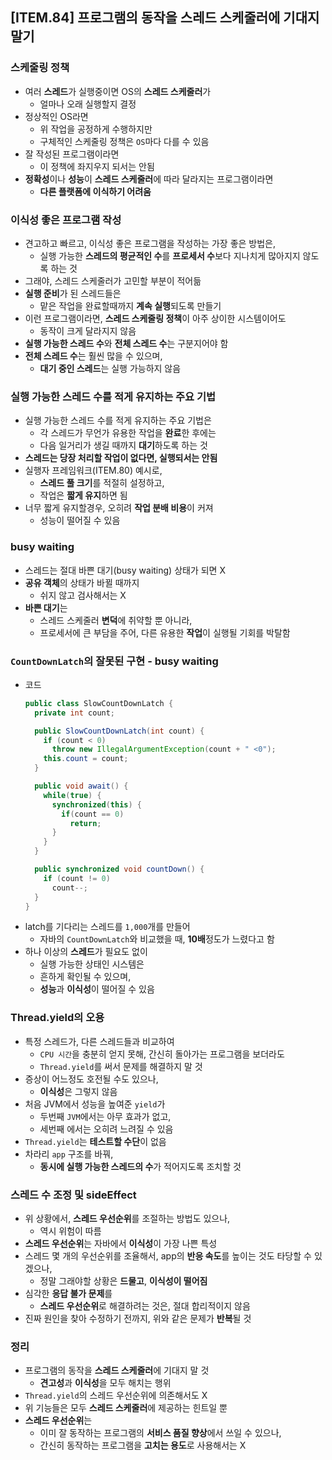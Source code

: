 ## [ITEM.84] 프로그램의 동작을 스레드 스케줄러에 기대지 말기

### 스케줄링 정책
- 여러 **스레드**가 실행중이면 OS의 **스레드 스케줄러**가
  - 얼마나 오래 실행할지 결정
- 정상적인 OS라면
  - 위 작업을 공정하게 수행하지만
  - 구체적인 스케줄링 정책은 `OS`마다 다를 수 있음
- 잘 작성된 프로그램이라면
  - 이 정책에 좌지우지 되서는 안됨
- **정확성**이나 **성능**이 **스레드 스케줄러**에 따라 달라지는 프로그램이라면
  - **다른 플랫폼에 이식하기 어려움**

### 이식성 좋은 프로그램 작성
- 견고하고 빠르고, 이식성 좋은 프로그램을 작성하는 가장 좋은 방법은,
  - 실행 가능한 **스레드의 평균적인 수**를 **프로세서 수**보다 지나치게 많아지지 않도록 하는 것
- 그래야, 스레드 스케줄러가 고민할 부분이 적어듦
- **실행 준비**가 된 스레드들은
  - 맡은 작업을 완료할때까지 **계속 실행**되도록 만들기
- 이런 프로그램이라면, **스레드 스케줄링 정책**이 아주 상이한 시스템이어도
  - 동작이 크게 달라지지 않음
- **실행 가능한 스레드 수**와 **전체 스레드 수**는 구분지어야 함
- **전체 스레드 수**는 훨씬 많을 수 있으며,
  - **대기 중인 스레드**는 실행 가능하지 않음

### 실행 가능한 스레드 수를 적게 유지하는 주요 기법
- 실행 가능한 스레드 수를 적게 유지하는 주요 기법은
  - 각 스레드가 무언가 유용한 작업을 **완료**한 후에는
  - 다음 일거리가 생길 때까지 **대기**하도록 하는 것
- **스레드는 당장 처리할 작업이 없다면, 실행되서는 안됨**
- 실행자 프레임워크(ITEM.80) 예시로,
  - **스레드 풀 크기**를 적절히 설정하고,
  - 작업은 **짧게 유지**하면 됨
- 너무 짧게 유지할경우, 오히려 **작업 분배 비용**이 커져
  - 성능이 떨어질 수 있음

### busy waiting
- 스레드는 절대 바쁜 대기(busy waiting) 상태가 되면 X
- **공유 객체**의 상태가 바뀔 때까지
  - 쉬지 않고 검사해서는 X
- **바쁜 대기**는
  - 스레드 스케줄러 **변덕**에 취약할 뿐 아니라,
  - 프로세서에 큰 부담을 주어, 다른 유용한 **작업**이 실행될 기회를 박탈함

### `CountDownLatch`의 잘못된 구현 - busy waiting
- 코드
  ```java
  public class SlowCountDownLatch {
    private int count;

    public SlowCountDownLatch(int count) {
      if (count < 0)
        throw new IllegalArgumentException(count + " <0");
      this.count = count;
    }

    public void await() {
      while(true) {
        synchronized(this) {
          if(count == 0)
            return;
        }
      }
    }

    public synchronized void countDown() {
      if (count != 0)
        count--;
    }
  }
  ```
- latch를 기다리는 스레드를 `1,000`개를 만들어
  - 자바의 `CountDownLatch`와 비교했을 때, **10배**정도가 느렸다고 함
- 하나 이상의 **스레드**가 필요도 없이
  - 실행 가능한 상태인 시스템은
  - 흔하게 확인될 수 있으며,
  - **성능**과 **이식성**이 떨어질 수 있음

### Thread.yield의 오용
- 특정 스레드가, 다른 스레드들과 비교하여
  - `CPU 시간`을 충분히 얻지 못해, 간신히 돌아가는 프로그램을 보더라도
  - `Thread.yield`를 써서 문제를 해결하지 말 것
- 증상이 어느정도 호전될 수도 있으나,
  - **이식성**은 그렇지 않음
- 처음 JVM에서 성능을 높여준 `yield`가
  - 두번째 `JVM`에서는 아무 효과가 없고,
  - 세번째 에서는 오히려 느려질 수 있음
- `Thread.yield`는 **테스트할 수단**이 없음
- 차라리 `app` 구조를 바꿔,
  - **동시에 실행 가능한 스레드의 수**가 적어지도록 조치할 것

### 스레드 수 조정 및 sideEffect
- 위 상황에서, **스레드 우선순위**를 조절하는 방법도 있으나,
  - 역시 위험이 따름
- **스레드 우선순위**는 자바에서 **이식성**이 가장 나쁜 특성
- 스레드 몇 개의 우선순위를 조율해서, app의 **반응 속도**를 높이는 것도 타당할 수 있겠으나,
  - 정말 그래야할 상황은 **드물고**, **이식성이 떨어짐**
- 심각한 **응답 불가 문제**를
  - **스레드 우선순위**로 해결하려는 것은, 절대 합리적이지 않음
- 진짜 원인을 찾아 수정하기 전까지, 위와 같은 문제가 **반복**될 것

### 정리
- 프로그램의 동작을 **스레드 스케줄러**에 기대지 말 것
  - **견고성**과 **이식성**을 모두 해치는 행위
- `Thread.yield`의 스레드 우선순위에 의존해서도 X
- 위 기능들은 모두 **스레드 스케줄러**에 제공하는 힌트일 뿐
- **스레드 우선순위**는
  - 이미 잘 동작하는 프로그램의 **서비스 품질 향상**에서 쓰일 수 있으나,
  - 간신히 동작하는 프로그램을 **고치는 용도**로 사용해서는 X